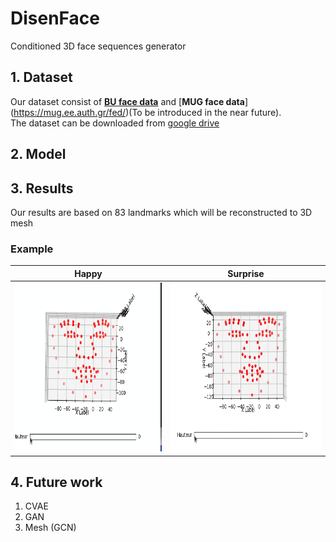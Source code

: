 # DisenFace
Conditioned 3D face sequences generator

## 1. Dataset
Our dataset consist of [**BU face data**](http://www.cs.binghamton.edu/~lijun/Research/3DFE/3DFE_Analysis.html) and [**MUG face data**] (https://mug.ee.auth.gr/fed/)(To be introduced in the near future).<br>
  The dataset can be downloaded from [google drive](https://drive.google.com/drive/folders/1d8rlqXgbfDQxcOKvSIssm56jWUVz6oIe?usp=sharing)

## 2. Model
## 3. Results
Our results are based on 83 landmarks which will be reconstructed to 3D mesh
### Example           
| Happy  | Surprise |  
| ------------- | ------------- | 
| <img  src="Results/happy.gif" height="270" /> | <img src="Results/surprise.gif" height="270" /> |           
                                              
## 4. Future work
1. CVAE
2. GAN
3. Mesh (GCN)
